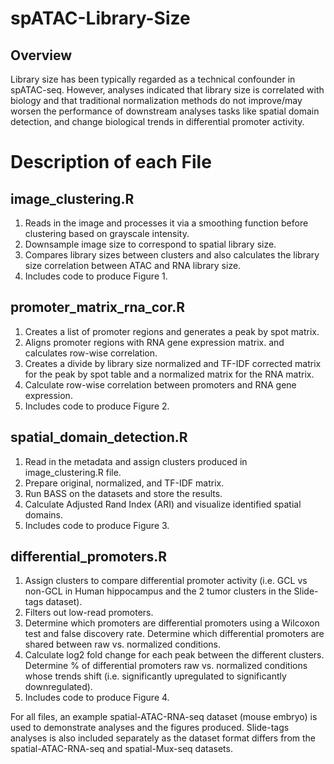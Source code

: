 # spATAC-Library-Size
## Overview
Library size has been typically regarded as a technical confounder in spATAC-seq. However, analyses indicated that library size is correlated with biology and that traditional normalization methods do not improve/may worsen the performance of downstream analyses tasks like spatial domain detection, and change biological trends in differential promoter activity.


# Description of each File 
## image_clustering.R 
1. Reads in the image and processes it via a smoothing function before clustering based on grayscale intensity.
2. Downsample image size to correspond to spatial library size.
3. Compares library sizes between clusters and also calculates the library size correlation between ATAC and RNA library size.
4. Includes code to produce Figure 1.

## promoter_matrix_rna_cor.R
1. Creates a list of promoter regions and generates a peak by spot matrix.
2. Aligns promoter regions with RNA gene expression matrix. and calculates row-wise correlation.
3. Creates a divide by library size normalized and TF-IDF corrected matrix for the peak by spot table and a normalized matrix for the RNA matrix.
4. Calculate row-wise correlation between promoters and RNA gene expression.
5. Includes code to produce Figure 2.

## spatial_domain_detection.R
1. Read in the metadata and assign clusters produced in image_clustering.R file.
2. Prepare original, normalized, and TF-IDF matrix.
3. Run BASS on the datasets and store the results.
4. Calculate Adjusted Rand Index (ARI) and visualize identified spatial domains.
5. Includes code to produce Figure 3.

## differential_promoters.R
1. Assign clusters to compare differential promoter activity (i.e. GCL vs non-GCL in Human hippocampus and the 2 tumor clusters in the Slide-tags dataset).
2. Filters out low-read promoters.
3. Determine which promoters are differential promoters using a Wilcoxon test and false discovery rate. Determine which differential promoters are shared between raw vs. normalized conditions.
4. Calculate log2 fold change for each peak between the different clusters. Determine % of differential promoters raw vs. normalized conditions whose trends shift (i.e. significantly upregulated to significantly downregulated). 
5. Includes code to produce Figure 4.

For all files, an example spatial-ATAC-RNA-seq dataset (mouse embryo) is used to demonstrate analyses and the figures produced. Slide-tags analyses is also included separately as the dataset format differs from the spatial-ATAC-RNA-seq and spatial-Mux-seq datasets.
